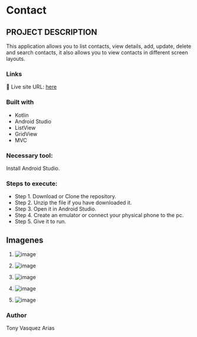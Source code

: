 # Contact

## PROJECT DESCRIPTION

This application allows you to list contacts, view details, add, update, delete and search contacts, it also allows you to view contacts in different screen layouts.

### Links
📌 Live site URL: [here](https://github.com/Tonyva002/Contacts)

### Built with

- Kotlin
- Android Studio
- ListView
- GridView
- MVC

### Necessary tool:

Install Android Studio.

### Steps to execute:

- Step 1. Download or Clone the repository.
- Step 2. Unzip the file if you have downloaded it.
- Step 3. Open it in Android Studio.
- Step 4. Create an emulator or connect your physical phone to the pc.
- Step 5. Give it to run.

## Imagenes

1) ![image](<img width="375" height="836" alt="image" src="https://github.com/user-attachments/assets/0f6cc840-b10c-4ab8-90a9-6476e822449e" />)
   
2) ![image](<img width="377" height="832" alt="image" src="https://github.com/user-attachments/assets/ee562e3b-62d7-46b8-8a6e-7e640cc5068f" />)
   
3) ![image](<img width="367" height="832" alt="image" src="https://github.com/user-attachments/assets/b17edddd-50e6-4f68-802d-19e913974087" />)
  
4) ![image](<img width="378" height="835" alt="image" src="https://github.com/user-attachments/assets/f1857154-8f9d-4ce3-acd2-0896e5e80b59" />)
  
5) ![image](<img width="377" height="835" alt="image" src="https://github.com/user-attachments/assets/cc3212cb-78e6-4e41-b30c-b88792d1a5d5" />)



### Author

Tony Vasquez Arias



